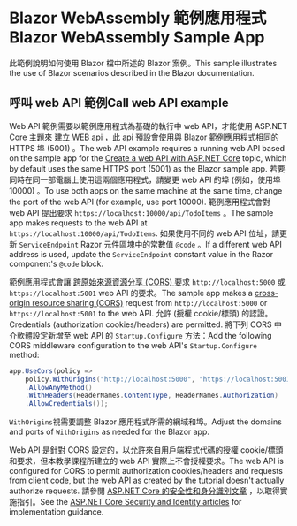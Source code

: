 # <a name="blazor-webassembly-sample-app"></a><span data-ttu-id="423c0-101">Blazor WebAssembly 範例應用程式</span><span class="sxs-lookup"><span data-stu-id="423c0-101">Blazor WebAssembly Sample App</span></span>

<span data-ttu-id="423c0-102">此範例說明如何使用 Blazor 檔中所述的 Blazor 案例。</span><span class="sxs-lookup"><span data-stu-id="423c0-102">This sample illustrates the use of Blazor scenarios described in the Blazor documentation.</span></span>

## <a name="call-web-api-example"></a><span data-ttu-id="423c0-103">呼叫 web API 範例</span><span class="sxs-lookup"><span data-stu-id="423c0-103">Call web API example</span></span>

<span data-ttu-id="423c0-104">Web API 範例需要以範例應用程式為基礎的執行中 web API，才能使用 ASP.NET Core 主題來 <a href="https://docs.microsoft.com/aspnet/core/tutorials/first-web-api">建立 WEB api</a> ，此 api 預設會使用與 Blazor 範例應用程式相同的 HTTPS 埠 (5001) 。</span><span class="sxs-lookup"><span data-stu-id="423c0-104">The web API example requires a running web API based on the sample app for the <a href="https://docs.microsoft.com/aspnet/core/tutorials/first-web-api">Create a web API with ASP.NET Core</a> topic, which by default uses the same HTTPS port (5001) as the Blazor sample app.</span></span> <span data-ttu-id="423c0-105">若要同時在同一部電腦上使用這兩個應用程式，請變更 web API 的埠 (例如，使用埠 10000) 。</span><span class="sxs-lookup"><span data-stu-id="423c0-105">To use both apps on the same machine at the same time, change the port of the web API (for example, use port 10000).</span></span> <span data-ttu-id="423c0-106">範例應用程式會對 web API 提出要求 `https://localhost:10000/api/TodoItems` 。</span><span class="sxs-lookup"><span data-stu-id="423c0-106">The sample app makes requests to the web API at `https://localhost:10000/api/TodoItems`.</span></span> <span data-ttu-id="423c0-107">如果使用不同的 web API 位址，請更新 `ServiceEndpoint` Razor 元件區塊中的常數值 `@code` 。</span><span class="sxs-lookup"><span data-stu-id="423c0-107">If a different web API address is used, update the `ServiceEndpoint` constant value in the Razor component's `@code` block.</span></span></p>

<span data-ttu-id="423c0-108">範例應用程式會讓 <a href="https://docs.microsoft.com/aspnet/core/security/cors">跨原始來源資源分享 (CORS) </a> 要求 `http://localhost:5000` 或 `https://localhost:5001` web API 的要求。</span><span class="sxs-lookup"><span data-stu-id="423c0-108">The sample app makes a <a href="https://docs.microsoft.com/aspnet/core/security/cors">cross-origin resource sharing (CORS)</a> request from `http://localhost:5000` or `https://localhost:5001` to the web API.</span></span> <span data-ttu-id="423c0-109">允許 (授權 cookie/標頭) 的認證。</span><span class="sxs-lookup"><span data-stu-id="423c0-109">Credentials (authorization cookies/headers) are permitted.</span></span> <span data-ttu-id="423c0-110">將下列 CORS 中介軟體設定新增至 web API 的 `Startup.Configure` 方法：</span><span class="sxs-lookup"><span data-stu-id="423c0-110">Add the following CORS middleware configuration to the web API's `Startup.Configure` method:</span></span></p>

```csharp
app.UseCors(policy => 
    policy.WithOrigins("http://localhost:5000", "https://localhost:5001")
    .AllowAnyMethod()
    .WithHeaders(HeaderNames.ContentType, HeaderNames.Authorization)
    .AllowCredentials());
```

<span data-ttu-id="423c0-111">`WithOrigins`視需要調整 Blazor 應用程式所需的網域和埠。</span><span class="sxs-lookup"><span data-stu-id="423c0-111">Adjust the domains and ports of `WithOrigins` as needed for the Blazor app.</span></span>

<span data-ttu-id="423c0-112">Web API 是針對 CORS 設定的，以允許來自用戶端程式代碼的授權 cookie/標頭和要求，但本教學課程所建立的 web API 實際上不會授權要求。</span><span class="sxs-lookup"><span data-stu-id="423c0-112">The web API is configured for CORS to permit authorization cookies/headers and requests from client code, but the web API as created by the tutorial doesn't actually authorize requests.</span></span> <span data-ttu-id="423c0-113">請參閱 <a href="https://docs.microsoft.com/aspnet/core/security/">ASP.NET Core 的安全性和身分識別文章</a> ，以取得實施指引。</span><span class="sxs-lookup"><span data-stu-id="423c0-113">See the <a href="https://docs.microsoft.com/aspnet/core/security/">ASP.NET Core Security and Identity articles</a> for implementation guidance.</span></span>
